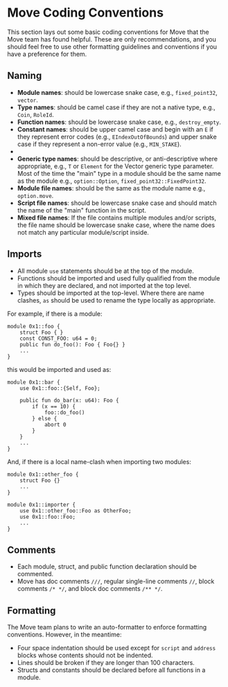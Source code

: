 # Move Coding Conventions

This section lays out some basic coding conventions for Move that the Move team has found helpful. These are only recommendations, and you should feel free to use other formatting guidelines and conventions if you have a preference for them.

## Naming

- **Module names**: should be lowercase snake case, e.g., `fixed_point32`, `vector`.
- **Type names**: should be camel case if they are not a native type, e.g., `Coin`, `RoleId`.
- **Function names**: should be lowercase snake case, e.g., `destroy_empty`.
- **Constant names**: should be upper camel case and begin with an `E` if they represent error codes (e.g., `EIndexOutOfBounds`) and upper snake case if they represent a non-error value (e.g., `MIN_STAKE`).
-
- **Generic type names**: should be descriptive, or anti-descriptive where appropriate, e.g., `T` or `Element` for the Vector generic type parameter. Most of the time the "main" type in a module should be the same name as the module e.g., `option::Option`, `fixed_point32::FixedPoint32`.
- **Module file names**: should be the same as the module name e.g., `option.move`.
- **Script file names**: should be lowercase snake case and should match the name of the "main" function in the script.
- **Mixed file names**: If the file contains multiple modules and/or scripts, the file name should be lowercase snake case, where the name does not match any particular module/script inside.

## Imports

- All module `use` statements should be at the top of the module.
- Functions should be imported and used fully qualified from the module in which they are declared, and not imported at the top level.
- Types should be imported at the top-level. Where there are name clashes, `as` should be used to rename the type locally as appropriate.

For example, if there is a module:

```move
module 0x1::foo {
    struct Foo { }
    const CONST_FOO: u64 = 0;
    public fun do_foo(): Foo { Foo{} }
    ...
}
```

this would be imported and used as:

```move
module 0x1::bar {
    use 0x1::foo::{Self, Foo};

    public fun do_bar(x: u64): Foo {
        if (x == 10) {
            foo::do_foo()
        } else {
            abort 0
        }
    }
    ...
}
```

And, if there is a local name-clash when importing two modules:

```move
module 0x1::other_foo {
    struct Foo {}
    ...
}

module 0x1::importer {
    use 0x1::other_foo::Foo as OtherFoo;
    use 0x1::foo::Foo;
    ...
}
```

## Comments

- Each module, struct, and public function declaration should be commented.
- Move has doc comments `///`, regular single-line comments `//`, block comments `/* */`, and block doc comments `/** */`.

## Formatting

The Move team plans to write an auto-formatter to enforce formatting conventions. However, in the meantime:

- Four space indentation should be used except for `script` and `address` blocks whose contents should not be indented.
- Lines should be broken if they are longer than 100 characters.
- Structs and constants should be declared before all functions in a module.
